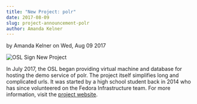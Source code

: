 ```yaml
---
title: "New Project: polr"
date: 2017-08-09
slug: project-announcement-polr
author: Amanda Kelner
---
```

by Amanda Kelner on Wed, Aug 09 2017

![OSL Sign New Project](/images/NewProjectAdjustedImage.png#blog)

In July 2017, the OSL began providing virtual machine and database for hosting
the demo service of polr. The project itself simplifies long and complicated
urls. It was started by a high school student back in 2014 who has since
volunteered on the Fedora Infrastructure team. For more information, visit the
[project website](https://polrproject.org/).